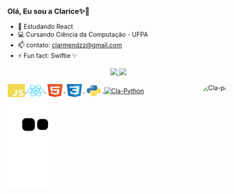 ### Olá, Eu sou a Clarice✨👋




- 🌱 Estudando React 
- 💻 Cursando Ciência da Computação - UFPA 
- 📫 contato: clarmendzz@gmail.com
- ⚡ Fun fact: Swiftie ✨


<div align="center">
  <a href="https://github.com/Claricez">
  <img height="150em" src="https://github-readme-stats.vercel.app/api?username=Claricez&show_icons=true&theme=radical&include_all_commits=true&count_private=true"/>
  <img height="150em" src="https://github-readme-stats.vercel.app/api/top-langs/?username=Claricez&layout=compact&langs_count=7&theme=radical"/>
</div>
  
  <div style="display: inline_block"><br>
  <img align="center" alt="Cla-Js" height="30" width="40" src="https://raw.githubusercontent.com/devicons/devicon/master/icons/javascript/javascript-plain.svg">
  <img align="center" alt="Cla-React" height="30" width="40" src="https://raw.githubusercontent.com/devicons/devicon/master/icons/react/react-original.svg">
  <img align="center" alt="Cla-HTML" height="30" width="40" src="https://raw.githubusercontent.com/devicons/devicon/master/icons/html5/html5-original.svg">
  <img align="center" alt="Cla-CSS" height="30" width="40" src="https://raw.githubusercontent.com/devicons/devicon/master/icons/css3/css3-original.svg">
  <img align="center" alt="Cla-Python" height="30" width="40" src="https://raw.githubusercontent.com/devicons/devicon/master/icons/python/python-original.svg">
  <img align="center" alt="Cla-Python" height="30" width="40" src="https://cdn.jsdelivr.net/gh/devicons/devicon/icons/cplusplus/cplusplus-original.svg">

  <img align="right" alt="Cla-pic" height="125" style="border-radius:50px;" src="https://media.discordapp.net/attachments/1035188975872253955/1035189050790920262/Clarice_.png?width=561&height=421">
  
   ![Snake animation](https://github.com/Claricez/Claricez/blob/output/github-contribution-grid-snake.svg)
</div>

